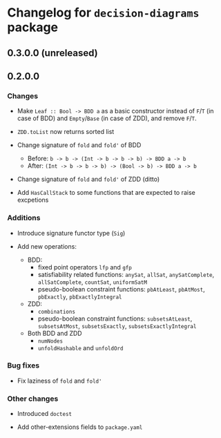 # Changelog for `decision-diagrams` package

## 0.3.0.0 (unreleased)

## 0.2.0.0

### Changes

* Make `Leaf :: Bool -> BDD a` as a basic constructor instead of
  `F`/`T` (in case of BDD) and `Empty`/`Base` (in case of ZDD), and
  remove `F`/`T`.

* `ZDD.toList` now returns sorted list

* Change signature of `fold` and `fold'` of BDD
  * Before: `b -> b -> (Int -> b -> b -> b) -> BDD a -> b`
  * After: `(Int -> b -> b -> b) -> (Bool -> b) -> BDD a -> b`

* Change signature of `fold` and `fold'` of ZDD (ditto)

* Add `HasCallStack` to some functions that are expected to raise excpetions

### Additions

* Introduce signature functor type (`Sig`)

* Add new operations:
  * BDD:
    * fixed point operators `lfp` and `gfp`
    * satisfiability related functions: `anySat`, `allSat`, `anySatComplete`, `allSatComplete`, `countSat`, `uniformSatM`
	* pseudo-boolean constraint functions: `pbAtLeast`, `pbAtMost`, `pbExactly`, `pbExactlyIntegral`
  * ZDD:
    * `combinations`
	* pseudo-boolean constraint functions: `subsetsAtLeast`, `subsetsAtMost`, `subsetsExactly`, `subsetsExactlyIntegral`
  * Both BDD and ZDD
    * `numNodes`
    * `unfoldHashable` and `unfoldOrd`

### Bug fixes

* Fix laziness of `fold` and `fold'`

### Other changes

* Introduced `doctest`

* Add other-extensions fields to `package.yaml`
